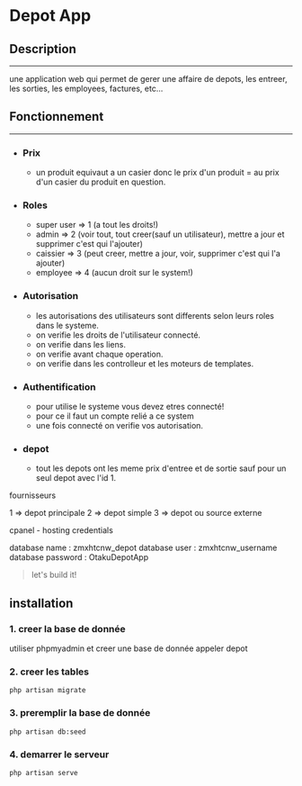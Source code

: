 # Depot App

## Description
---
 une application web qui permet de gerer une affaire de depots, les entreer, les sorties, les employees, factures, etc...

## Fonctionnement
---

- ### Prix

    - un produit equivaut a un casier donc le prix d'un produit = au prix d'un casier du produit en question.

- ### Roles

    - super user => 1   (a tout les droits!)
    - admin      => 2   (voir tout, tout creer(sauf un utilisateur), mettre a jour et supprimer c'est qui l'ajouter)
    - caissier   => 3   (peut creer, mettre a jour, voir, supprimer c'est qui l'a ajouter)
    - employee   => 4   (aucun droit sur le system!)

- ### Autorisation

    - les autorisations des utilisateurs sont differents selon leurs roles dans le systeme. 
    - on verifie les droits de l'utilisateur connecté.
    - on verifie dans les liens.
    - on verifie avant chaque operation.
    - on verifie dans les controlleur et les moteurs de templates.

- ### Authentification

    - pour utilise le systeme vous devez etres connecté!
    - pour ce il faut un compte relié a ce system
    - une fois connecté on verifie vos autorisation.

- ### depot

    - tout les depots ont les meme prix d'entree et de sortie sauf pour un seul depot
    avec l'id 1.

fournisseurs

1 => depot principale
2 => depot simple
3 => depot ou source externe

cpanel - hosting credentials

database name : zmxhtcnw_depot
database user : zmxhtcnw_username
database password : OtakuDepotApp

> let's build it!

## installation

### 1. creer la base de donnée
 utiliser phpmyadmin et creer une base de donnée appeler depot

### 2. creer les tables
```
php artisan migrate
```
### 3. preremplir la base de donnée
```
php artisan db:seed
```
### 4. demarrer le serveur
```
php artisan serve
```